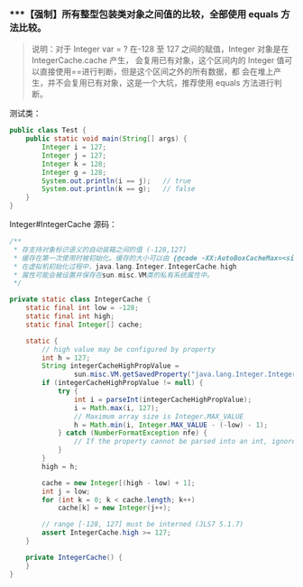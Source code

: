 ### ***【强制】所有整型包装类对象之间值的比较，全部使用 equals 方法比较。

> 说明：对于 Integer var = ? 在-128 至 127 之间的赋值，Integer 对象是在 IntegerCache.cache 产生， 会复用已有对象，这个区间内的 Integer 值可以直接使用==进行判断，但是这个区间之外的所有数据，都 会在堆上产生，并不会复用已有对象，这是一个大坑，推荐使用 equals 方法进行判断。

测试类：

```java
public class Test {
    public static void main(String[] args) {
        Integer i = 127;
        Integer j = 127;
        Integer k = 128;
        Integer g = 128;
        System.out.println(i == j);   // true
        System.out.println(k == g);   // false
    }
}
```

Integer#IntegerCache 源码：

```java
/**
 * 存支持对象标识语义的自动装箱之间的值 (-128,127]
 * 缓存在第一次使用时被初始化。缓存的大小可以由 {@code -XX:AutoBoxCacheMax=<size>} 选项控制。
 * 在虚拟机初始化过程中，java.lang.Integer.IntegerCache.high
 * 属性可能会被设置并保存在sun.misc.VM类的私有系统属性中。
 */

private static class IntegerCache {
    static final int low = -128;
    static final int high;
    static final Integer[] cache;

    static {
        // high value may be configured by property
        int h = 127;
        String integerCacheHighPropValue =
                sun.misc.VM.getSavedProperty("java.lang.Integer.IntegerCache.high");
        if (integerCacheHighPropValue != null) {
            try {
                int i = parseInt(integerCacheHighPropValue);
                i = Math.max(i, 127);
                // Maximum array size is Integer.MAX_VALUE
                h = Math.min(i, Integer.MAX_VALUE - (-low) - 1);
            } catch (NumberFormatException nfe) {
                // If the property cannot be parsed into an int, ignore it.
            }
        }
        high = h;

        cache = new Integer[(high - low) + 1];
        int j = low;
        for (int k = 0; k < cache.length; k++)
            cache[k] = new Integer(j++);

        // range [-128, 127] must be interned (JLS7 5.1.7)
        assert IntegerCache.high >= 127;
    }

    private IntegerCache() {
    }
}
```